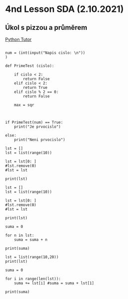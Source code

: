 # 4nd Lesson SDA (2.10.2021)

## Úkol s pizzou a průměrem

<a href="https://pythontutor.com/">Python Tutor</a>

```Py

num = (int(input("Napis cislo: \n"))
)

def PrimeTest (cislo):

    if cislo < 2:
        return False
    elif cislo < 2:
        return True
    elif cislo % 2 == 0:
        return False

    max = sqr



if PrimeTest(num) == True:
    print("Je prvocislo")

else:
    print("Neni prvocislo")
```

```Py
lst = []
lst = list(range(10))

lst = lst[0: ]
#lst.remove(0)
#lst = lst

print(lst)
```

```Py
lst = []
lst = list(range(10))

lst = lst[0: ]
#lst.remove(0)
#lst = lst

print(lst)

suma = 0

for n in lst:
    suma = suma + n

print(suma)

lst = list(range(10,20))
print(lst)

suma = 0

for i in range(len(lst)):
    suma += lst[i] #suma = suma + lst[1]

print(suma)


```
